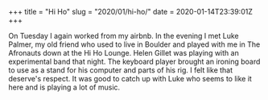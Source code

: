 +++
title = "Hi Ho"
slug = "2020/01/hi-ho/"
date = 2020-01-14T23:39:01Z
+++

On Tuesday I again worked from my airbnb. In the evening I met Luke Palmer, my old friend who used to live in Boulder and played with me in The Afronauts down at the Hi Ho Lounge. Helen Gillet was playing with an experimental band that night. The keyboard player brought an ironing board to use as a stand for his computer and parts of his rig. I felt like that deserve's respect. It was good to catch up with Luke who seems to like it here and is playing a lot of music.
